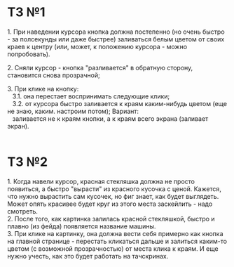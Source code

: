 # ТЗ №1
1\. При наведении курсора кнопка должна постепенно (но очень быстро - за полсекунды или даже быстрее) заливаться белым цветом от своих краев к центру (или, может, к положению курсора - можно попробовать).  

2\. Сняли курсор - кнопка "разливается" в обратную сторону, становится снова прозрачной;  

3\. При клике на кнопку:  
   3\.1\. она перестает воспринимать следующие клики;  
   3\.2\. от курсора быстро заливается к краям каким-нибудь цветом (еще не знаю, каким. настроим потом); Вариант:  
   заливается не к краям кнопки, а к краям всего экрана (заливает экран).  
   
# ТЗ №2
1\. Когда навели курсор, красная стекляшка должна не просто появиться, а быстро "вырасти" из красного кусочка с ценой. Кажется, что нужно вырастить сам кусочек, но фиг знает, как будет выглядеть. Может опять красивее будет круг из этого места заскейлить - надо смотреть.  
2\. После того, как картинка залилась красной стекляшкой, быстро и плавно (из фейда) появляется название машины.  
3\. При клике на картинку, она должна вести себя примерно как кнопка на главной странице - перестать кликаться дальше и залиться каким-то цветом (с возможной прозрачностью) от места клика к краям.
И еще нужно учесть, как это будет работать на тачскринах.
